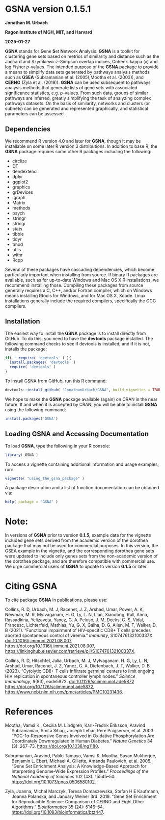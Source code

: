
<!-- README.md is generated from README.Rmd. Please edit that file -->

# GSNA version 0.1.5.1

**Jonathan M. Urbach**

**Ragon Institute of MGH, MIT, and Harvard**

**2025-01-27**

<!-- badges: start -->
<!-- badges: end -->

**GSNA** stands for **G**ene **S**et **N**etwork **A**nalysis. **GSNA**
is a toolkit for clustering gene sets based on metrics of similarity and
distance such as the Jaccard and Szymkiewicz–Simpson overlap indices,
Cohen’s kappa (κ) and log Fisher *p*-values. The intended purpose of the
**GSNA** package to provide a means to simplify data sets generated by
pathways analysis methods such as **GSEA** (Subramanian et al.
(2005),Mootha et al. (2003)), and **CERNO** (Zyla et al. (2019)).
**GSNA** can be used subsequent to pathways analysis methods that
generate lists of gene sets with associated significance statistics,
e.g. *p*-values. From such data, groups of similar pathways are
inferred, greatly simplifying the task of analyzing complex pathways
datasets. On the basis of similarity, networks and clusters (or subnets)
can be generated and represented graphically, and statistical parameters
can be assessed.

## Dependencies

We recommend R version 4.0 and later for **GSNA**, though it may be
installable on some later R version 3 distributions. In addition to base
R, the **GSNA** package requires some other R packages including the
following:

- circlize  
- DT  
- dendextend  
- dplyr  
- ggplot2  
- graphics  
- grDevices  
- igraph  
- Matrix  
- methods  
- psych  
- stringr  
- stringi  
- stats  
- tibble  
- tidyr  
- tmod  
- utils  
- withr  
- Rcpp

Several of these packages have cascading dependencies, which become
particularly important when installing from source. If binary R packages
are available, such as for up-to-date Windows and Mac OS X R
installations, we recommend installing those. Compiling these packages
from source generally requires a C, C++, and/or Fortran compiler, which
on Windows means installing Rtools for Windows, and for Mac OS X, Xcode.
Linux installations generally include the required compilers,
specifically the GCC compilers.

## Installation

The easiest way to install the **GSNA** package is to install directly
from GitHub. To do this, you need to have the **devtools** package
installed. The following command checks to see if devtools is installed,
and if it is not, installs the package:

``` r
if( ! require( 'devtools' ) ){
  install.packages( 'devtools' )
  require( 'devtools' )
}
```

To install GSNA from GitHub, run this R command:

``` r
devtools::install_github( "JonathanUrbach/GSNA", build_vignettes = TRUE )
```

We hope to make the **GSNA** package available (again) on CRAN in the
near future. If and when it is accepted by CRAN, you will be able to
install **GSNA** using the following command:

``` r
install.packages('GSNA')
```

## Loading **GSNA** and Accessing Documentation

To load **GSNA**, type the following in your R console:

``` r
library( GSNA )
```

To access a vignette containing additional information and usage
examples, run:

``` r
vignette( "using_the_gsna_package" )
```

A package description and a list of function documentation can be
obtained via:

``` r
help( package = "GSNA" )
```

# Note:

In versions of **GSNA** prior to version **0.1.5**, example data for the
vignette included gene sets derived from the academic version of the
dorothea package that may not be used for commercial purposes. In this
version, the GSEA example in the vignette, and the corresponding
dorothea gene sets were updated to include only genes sets from the
non-academic version of the dorothea package, and are therefore
compatible with commercial use. We urge commercial users of **GSNA** to
update to version **0.1.5** or later.

# Citing **GSNA**

To cite package **GSNA** in publications, please use:

Collins, R. D, Urbach, M. J, Racenet, J. Z, Arshad, Umar, Power, A. K,
Newman, M. R, Mylvaganam, H. G, Ly, L. N, Lian, Xiaodong, Rull, Anna,
Rassadkina, Yelizaveta, Yanez, G. A, Peluso, J. M, Deeks, G. S, Vidal,
Francesc, Lichterfeld, Mathias, Yu, G. X, Gaiha, D. G, Allen, M. T,
Walker, D. B (2021). “Functional impairment of HIV-specific CD8+ T cells
precedes aborted spontaneous control of viremia.” *Immunity*,
S107476132100337X. <doi:10.1016/j.immuni.2021.08.007>
<https://doi.org/10.1016/j.immuni.2021.08.007>,
<https://linkinghub.elsevier.com/retrieve/pii/S107476132100337X>.

Collins, R. D, Hitschfel, Julia, Urbach, M. J, Mylvaganam, H. G, Ly, L.
N, Arshad, Umar, Racenet, J. Z, Yanez, G. A, Diefenbach, J. T, Walker,
D. B (2023). “Cytolytic CD8+ T cells infiltrate germinal centers to
limit ongoing HIV replication in spontaneous controller lymph nodes.”
*Science Immunology*, *8*(83), eade5872.
<doi:10.1126/sciimmunol.ade5872>
<https://doi.org/10.1126/sciimmunol.ade5872>,
<https://www.ncbi.nlm.nih.gov/pmc/articles/PMC10231436>.

# References

<div id="refs" class="references csl-bib-body hanging-indent"
entry-spacing="0">

<div id="ref-mootha_pgc-1-responsive_2003" class="csl-entry">

Mootha, Vamsi K., Cecilia M. Lindgren, Karl-Fredrik Eriksson, Aravind
Subramanian, Smita Sihag, Joseph Lehar, Pere Puigserver, et al. 2003.
“PGC-1α-Responsive Genes Involved in Oxidative Phosphorylation Are
Coordinately Downregulated in Human Diabetes.” *Nature Genetics* 34 (3):
267–73. <https://doi.org/10.1038/ng1180>.

</div>

<div id="ref-subramanian_gene_2005" class="csl-entry">

Subramanian, Aravind, Pablo Tamayo, Vamsi K. Mootha, Sayan Mukherjee,
Benjamin L. Ebert, Michael A. Gillette, Amanda Paulovich, et al. 2005.
“Gene Set Enrichment Analysis: A Knowledge-Based Approach for
Interpreting Genome-Wide Expression Profiles.” *Proceedings of the
National Academy of Sciences* 102 (43): 15545–50.
<https://doi.org/10.1073/pnas.0506580102>.

</div>

<div id="ref-zyla_gene_2019" class="csl-entry">

Zyla, Joanna, Michal Marczyk, Teresa Domaszewska, Stefan H E Kaufmann,
Joanna Polanska, and January Weiner 3rd. 2019. “Gene Set Enrichment for
Reproducible Science: Comparison of CERNO and Eight Other Algorithms.”
*Bioinformatics* 35 (24): 5146–54.
<https://doi.org/10.1093/bioinformatics/btz447>.

</div>

</div>
